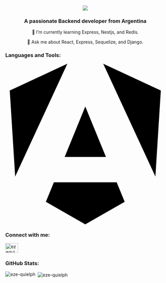 <h1 align="center"><img src="https://capsule-render.vercel.app/api?type=waving&height=250&color=gradient&text=Ezequiel%20Benitez&section=footer&reversal=true&textBg=true&fontSize=60&animation=fadeIn"></a></h1>
<h3 align="center">A passionate Backend developer from Argentina</h3>

<p align="center">
  🌱 I’m currently learning Express, Nestjs, and Redis.
</p>

<p align="center">
  💬 Ask me about React, Express, Sequelize, and Django.
</p>

<h3 align="left">Languages and Tools:</h3>
<p align="left">
  <!-- Your list of icons and tools here -->
  <svg role="img" viewBox="0 0 24 24" xmlns="http://www.w3.org/2000/svg"><title>Angular</title><path d="M16.712 17.711H7.288l-1.204 2.916L12 24l5.916-3.373-1.204-2.916ZM14.692 0l7.832 16.855.814-12.856L14.692 0ZM9.308 0 .662 3.999l.814 12.856L9.308 0Zm-.405 13.93h6.198L12 6.396 8.903 13.93Z"/></svg>
  
</p>

<h3 align="left">Connect with me:</h3>
<p align="left">
  <a href="https://linkedin.com/in/ezequiel-benitez2203" target="blank">
    <img align="center" src="https://raw.githubusercontent.com/rahuldkjain/github-profile-readme-generator/master/src/images/icons/Social/linked-in-alt.svg" alt="ezequiel-benitez2203" height="30" width="40" />
  </a>
  <!-- Add other social links or contact information if desired -->
</p>

<h3 align="left">GitHub Stats:</h3>
<p>
  <img align="left" src="https://github-readme-stats.vercel.app/api/top-langs?username=eze-quielph&show_icons=true&locale=en&layout=compact" alt="eze-quielph" />
</p>
<p>&nbsp;<img align="center" src="https://github-readme-stats.vercel.app/api?username=eze-quielph&show_icons=true&locale=en" alt="eze-quielph" /></p>
